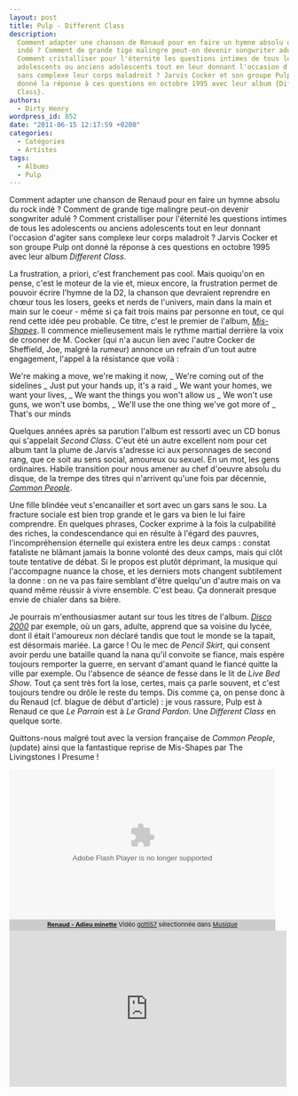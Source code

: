 ```yaml
---
layout: post
title: Pulp - Different Class
description:
  Comment adapter une chanson de Renaud pour en faire un hymne absolu du rock
  indé ? Comment de grande tige malingre peut-on devenir songwriter adulé ?
  Comment cristalliser pour l'éternité les questions intimes de tous les
  adolescents ou anciens adolescents tout en leur donnant l'occasion d'agiter
  sans complexe leur corps maladroit ? Jarvis Cocker et son groupe Pulp ont
  donné la réponse à ces questions en octobre 1995 avec leur album {Different
  Class}.
authors:
  - Dirty Henry
wordpress_id: 852
date: "2011-06-15 12:17:59 +0200"
categories:
  - Catégories
  - Artistes
tags:
  - Albums
  - Pulp
---
```


Comment adapter une chanson de Renaud pour en faire un hymne absolu du rock indé
? Comment de grande tige malingre peut-on devenir songwriter adulé ? Comment
cristalliser pour l'éternité les questions intimes de tous les adolescents ou
anciens adolescents tout en leur donnant l'occasion d'agiter sans complexe leur
corps maladroit ? Jarvis Cocker et son groupe Pulp ont donné la réponse à ces
questions en octobre 1995 avec leur album _Different Class_.

La frustration, a priori, c'est franchement pas cool. Mais quoiqu'on en pense,
c'est le moteur de la vie et, mieux encore, la frustration permet de pouvoir
écrire l'hymne de la D2, la chanson que devraient reprendre en chœur tous les
losers, geeks et nerds de l'univers, main dans la main et main sur le coeur -
même si ça fait trois mains par personne en tout, ce qui rend cette idée peu
probable. Ce titre, c'est le premier de l'album,
[_Mis-Shapes_](http://www.youtube.com/watch?v=PUqg5DLReJA). Il commence
mielleusement mais le rythme martial derrière la voix de crooner de M. Cocker
(qui n'a aucun lien avec l'autre Cocker de Sheffield, Joe, malgré la rumeur)
annonce un refrain d'un tout autre engagement, l'appel à la résistance que voilà
:

<quote>
We're making a move, we're making it now, 
_ We're coming out of the sidelines
_ Just put your hands up, it's a raid
_ We want your homes, we want your lives, 
_ We want the things you won't allow us
_ We won't use guns, we won't use bombs,
_ We'll use the one thing we've got more of
_ That's our minds
</quote>

Quelques années après sa parution l'album est ressorti avec un CD bonus qui
s'appelait _Second Class_. C'eut été un autre excellent nom pour cet album tant
la plume de Jarvis s'adresse ici aux personnages de second rang, que ce soit au
sens social, amoureux ou sexuel. En un mot, les gens ordinaires. Habile
transition pour nous amener au chef d'oeuvre absolu du disque, de la trempe des
titres qui n'arrivent qu'une fois par décennie,
[_Common People_](http://youtu.be/yuTMWgOduFM).

Une fille blindée veut s'encanailler et sort avec un gars sans le sou. La
fracture sociale est bien trop grande et le gars va bien le lui faire
comprendre. En quelques phrases, Cocker exprime à la fois la culpabilité des
riches, la condescendance qui en résulte à l'égard des pauvres,
l'incompréhension éternelle qui existera entre les deux camps : constat
fataliste ne blâmant jamais la bonne volonté des deux camps, mais qui clôt toute
tentative de débat. Si le propos est plutôt déprimant, la musique qui
l'accompagne nuance la chose, et les derniers mots changent subtilement la donne
: on ne va pas faire semblant d'être quelqu'un d'autre mais on va quand même
réussir à vivre ensemble. C'est beau. Ça donnerait presque envie de chialer dans
sa bière.

Je pourrais m'enthousiasmer autant sur tous les titres de l'album.
[_Disco 2000_](http://youtu.be/qJS3xnD7Mus) par exemple, où un gars, adulte,
apprend que sa voisine du lycée, dont il était l'amoureux non déclaré tandis que
tout le monde se la tapait, est désormais mariée. La garce ! Ou le mec de
_Pencil Skirt_, qui consent avoir perdu une bataille quand la nana qu'il
convoite se fiance, mais espère toujours remporter la guerre, en servant d'amant
quand le fiancé quitte la ville par exemple. Ou l'absence de séance de fesse
dans le lit de _Live Bed Show_. Tout ça sent très fort la lose, certes, mais ça
parle souvent, et c'est toujours tendre ou drôle le reste du temps. Dis comme
ça, on pense donc à du Renaud (cf. blague de début d'article) : je vous rassure,
Pulp est à Renaud ce que _Le Parrain_ est à _Le Grand Pardon_. Une _Different
Class_ en quelque sorte.

Quittons-nous malgré tout avec la version française de _Common People_, (update)
ainsi que la fantastique reprise de Mis-Shapes par The Livingstones I Presume !

<div><object width="480" height="270" id="wat_1072999"><param name="movie" value="http://www.wat.tv/swf2/310384nIc0K111072999"></param><param name="allowFullScreen" value="true"></param><param name="allowScriptAccess" value="always"></param><embed src="http://www.wat.tv/swf2/310384nIc0K111072999" type="application/x-shockwave-flash"  allowscriptaccess="always" allowfullscreen="true" width="480" height="270"></embed></object></div><div class="watlinks" style="width:480px;font-size:11px; background:#CCCCCC; padding:2px 0 4px 0; text-align: center;"><a target="_blank" class="waturl" href="http://www.wat.tv/video/renaud-adieu-minette-mzxj_2ey2h_.html" title="Vidéo Renaud - Adieu minette sur wat.tv"><strong>Renaud - Adieu minette</strong></a> Vidéo <a class="waturl altuser" href="http://www.wat.tv/gotti57" title="Retrouvez toutes les vidéos gotti57 sur wat.tv">gotti57</a> sélectionnée dans <a href="http://www.wat.tv/guide/musique" class="waturl alttheme" title="Toutes les vidéos Musique sont sur wat.tv">Musique</a> </div>

<iframe src="http://player.vimeo.com/video/13019120?title=0&amp;byline=0&amp;portrait=0&amp;color=ff0179" width="500" height="281" frameborder="0"></iframe>
